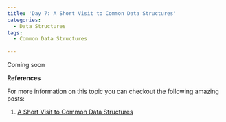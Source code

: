 ```yaml
---
title: 'Day 7: A Short Visit to Common Data Structures'
categories:
  - Data Structures
tags:
  - Common Data Structures
  
---
```

Coming soon

**References**

  For more information on this topic you can checkout the following amazing posts:
1. [A Short Visit to Common Data Structures](https://learnyousomeerlang.com/a-short-visit-to-common-data-structures)


